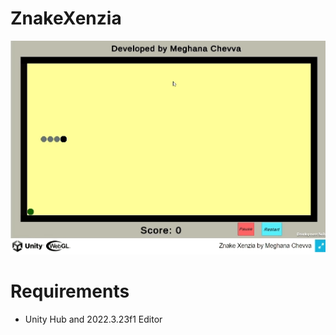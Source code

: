 # ZnakeXenzia
![Snake Xenzia by Meghana Chevva](ZnakeXenzia.gif)

# Requirements
* Unity Hub and 2022.3.23f1 Editor
